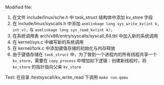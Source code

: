 Modified file:
1. 在文件 include/linux/sche.h 中 task_struct 结构体中添加 kv_store 字段
2. 在 include/linux/syscalls.h 中添加 ``asmlinkage long sys_write_kv(int k, int v);`` 与 ``asmlinkage long sys_read_kv(int k);``
3. 在系统调用表 arch/x86/entry/syscalls/syscall_64.tbl 中加入新的系统调用
4. 在 kernel/sys.c 中编写新的系统调用
5. 在 kernel/fork.c 中添加键值存储的初始化与内存释放
6. 由于键值存储在 ``task_struct`` 中，为了做到一个进程内的所有线程共享一个 ``kv_store``，需要在 ``copy_process`` 中增加如下逻辑：创建新线程时，将 ``kv_store`` 的指针指向父亲 ``kv_store``

Test:
在目录 /testsyscall/kv_write_read 下调用 ``make run-qemu``
